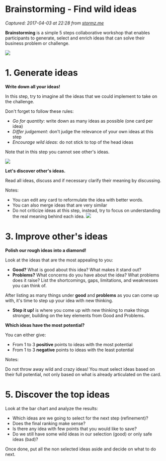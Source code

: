 # Brainstorming - Find wild ideas

_Captured: 2017-04-03 at 22:28 from [stormz.me](https://stormz.me/templates/brainstorming)_

**Brainstorming** is a simple 5 steps collaborative workshop that enables participants to generate, select and enrich ideas that can solve their business problem or challenge.

![](https://stormz.me/template/brainstorming/illustration/585b9d8193a109431d9b4e3c/585b9d8193a109431d9b4e4e)

# 1\. Generate ideas

**Write down all your ideas!**

In this step, try to imagine all the ideas that we could implement to take on the challenge.

Don't forget to follow these rules:

  * _Go for quantity_: write down as many ideas as possible (one card per idea)
  * _Differ judgement_: don't judge the relevance of your own ideas at this step
  * _Encourage wild ideas_: do not stick to top of the head ideas

Note that in this step you cannot see other's ideas.

![](https://stormz.me/template/brainstorming/illustration/585b9d8193a109431d9b4e3d/585b9d8193a109431d9b4e4f)

**Let's discover other's ideas.**

Read all ideas, discuss and if necessary clarify their meaning by discussing.

Notes:

  * You can edit any card to reformulate the idea with better words.
  * You can also merge ideas that are very similar
  * Do not criticize ideas at this step, instead, try to focus on understanding the real meaning behind each idea.
![](https://stormz.me/template/brainstorming/illustration/585b9d8193a109431d9b4e40/585b9d8193a109431d9b4e52)

# 3\. Improve other's ideas

**Polish our rough ideas into a diamond!**

Look at the ideas that are the most appealing to you:

  * **Good?** What is good about this idea? What makes it stand out?
  * **Problems?** What concerns do you have about the idea? What problems does it raise? List the shortcomings, gaps, limitations, and weaknesses you can think of.

After listing as many things under **good** and **problems** as you can come up with, it's time to step up your idea with new thinking.

  * **Step it up!** is where you come up with new thinking to make things stronger, building on the key elements from Good and Problems. 

**Which ideas have the most potential?**

You can either give:

  * From 1 to 3 **positive** points to ideas with the most potential
  * From 1 to 3 **negative** points to ideas with the least potential

Notes:

Do not throw away wild and crazy ideas! You must select ideas based on their full potential, not only based on what is already articulated on the card.

# 5\. Discover the top ideas

Look at the bar chart and analyze the results:

  * Which ideas are we going to select for the next step (refinement)?
  * Does the final ranking make sense?
  * Is there any idea with few points that you would like to save?
  * Do we still have some wild ideas in our selection (good) or only safe ideas (bad)?

Once done, put all the non selected ideas aside and decide on what to do next.
